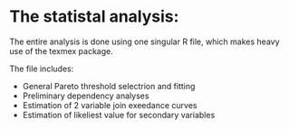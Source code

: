# The statistal analysis:
The entire analysis is done using one singular R file, which makes heavy use of the texmex package.

The file includes:
* General Pareto threshold selectrion and fitting
* Preliminary dependency analyses
* Estimation of 2 variable join exeedance curves
* Estimation of likeliest value for secondary variables
